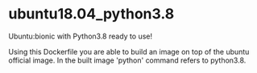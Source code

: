 # ubuntu18.04_python3.8
Ubuntu:bionic with Python3.8 ready to use!

Using this Dockerfile you are able to build an image on top of the ubuntu official image.
In the built image 'python' command refers to python3.8.
